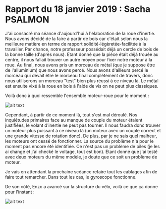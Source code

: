 # Rapport du 18 janvier 2019 : Sacha PSALMON

J'ai consacré ma séance d'aujourd'hui à l'élaboration de la roue d'inertie. Nous avons décidé de la faire à partir de bois car c'était selon nous la meilleure matière en terme de rapport solidité-légèretée-facilitée à la travailler. Par chance, notre professeur possédait déjà un cercle de bois de la bonne taille (d'après nous). Etant donné que la pièce était déjà trouée au centre, il nous fallait trouver un autre moyen pour fixer notre moteur à la roue. Au final, nous avons pris un morceau de métal (que je suppose être de l'alluminium) que nous avons percé. Nous avons d'ailleurs percé le morceau qui devait être le morceau final complètement de travers, donc nous utiliserons un morceau "test" bien plus réussi à ce niveau là. Le métal est ensuite vixé à la roue en bois à l'aide de vis on ne peut plus classiques. 

Voilà donc à quoi ressemble l'ensemble moteur-roue pour le moment : 

![alt text](http://image.noelshack.com/fichiers/2019/03/5/1547840814-volant.jpg "C'est beau.")

Cependant, à partir de ce moment là, tout s'est mal déroulé. Nos inquiétudes primaires face au manque de couple du moteur étaient justifiées, le volant d'inertie ne peut pas tourner. Il nous faudra donc trouver un moteur plus puissant à ce niveau là (un moteur avec un couple correct et une grande vitesse de rotation donc). De plus, par je ne sais quel malheur, les moteurs ont cessé de fonctionner. La source du problème n'a pour le moment pas encore été identifiée. Ce n'est pas un problème de piles (je les ai changé et j'ai checké le voltage, tout est bon). Etant donné que j'ai testé avec deux moteurs du même modèle, je doute que ce soit un problème de moteur. 

Je vais en attendant la prochaine scéance refaire tout les cablages afin de faire tout remarcher. Dans tout les cas, le gyroscope fonctionne. 

De son côté, Enzo a avancé sur la structure du vélo, voilà ce que ça donne pour l'instant : 

![alt text](http://image.noelshack.com/fichiers/2019/03/5/1547840820-velo.jpg "C'est beau.")